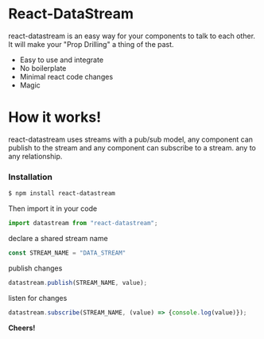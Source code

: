 # React-DataStream

react-datastream is an easy way for your components to talk to each other. It will make your "Prop Drilling" a thing of the past.

* Easy to use and integrate
* No boilerplate
* Minimal react code changes
* Magic

# How it works!

react-datastream uses streams with a pub/sub model, any component can publish to the stream and any component can subscribe to a stream. any to any relationship.

### Installation

```sh
$ npm install react-datastream
```

Then import it in your code

```javascript
import datastream from "react-datastream";
```

declare a shared stream name

```javascript
const STREAM_NAME = "DATA_STREAM"
```


publish changes

```javascript
datastream.publish(STREAM_NAME, value);
```

listen for changes

```javascript
datastream.subscribe(STREAM_NAME, (value) => {console.log(value)});
```

**Cheers!**
